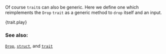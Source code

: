 Of course `trait`s can also be generic. Here we define one which reimplements
the `Drop` `trait` as a generic method to `drop` itself and an input.

{trait.play}

### See also:

[`Drop`][Drop], [`struct`][structs], and [`trait`][traits]

[Drop]: https://doc.rust-lang.org/std/ops/trait.Drop.html
[structs]: /custom_types/structs.html
[traits]: /trait.html
